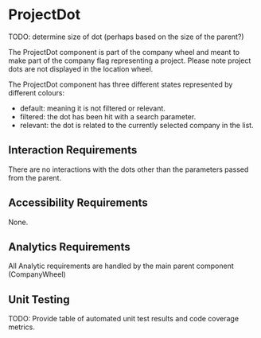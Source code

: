 # ProjectDot

TODO: determine size of dot (perhaps based on the size of the parent?)

The ProjectDot component is part of the company wheel and meant to make part of the company flag representing a project. Please note project dots are not displayed in the location wheel. 

The ProjectDot component has three different states represented by different colours: 
* default: meaning it is not filtered or relevant.
* filtered: the dot has been hit with a search parameter.
* relevant: the dot is related to the currently selected company in the list.

## Interaction Requirements

There are no interactions with the dots other than the parameters passed from the parent. 

## Accessibility Requirements

None.

## Analytics Requirements

All Analytic requirements are handled by the main parent component (CompanyWheel)

## Unit Testing

TODO: Provide table of automated unit test results and code coverage metrics.